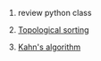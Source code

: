 
1. review python class

2. [Topological sorting](https://en.wikipedia.org/wiki/Topological_sorting)
3. [Kahn's algorithm](https://en.wikipedia.org/wiki/Topological_sorting#Kahn.27s_algorithm)


